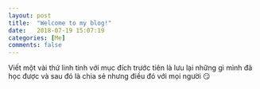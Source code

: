 ```yaml
---
layout: post
title:  "Welcome to my blog!"
date:   2018-07-19 15:07:19
categories: [Me]
comments: false
---
```

Viết một vài thứ linh tinh với mục đích trước tiên là lưu lại những gì mình đã học được và sau đó là chia sẻ nhưng điều đó với mọi người 😏
